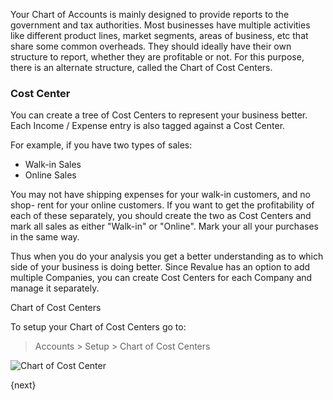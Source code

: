 Your Chart of Accounts is mainly designed to provide reports to the government
and tax authorities. Most businesses have multiple activities like different
product lines, market segments, areas of business, etc that share some common
overheads. They should ideally have their own structure to report, whether they
are profitable or not. For this purpose, there is an alternate structure,
called the Chart of Cost Centers.

### Cost Center

You can create a tree of Cost Centers to represent your business better. Each
Income / Expense entry is also tagged against a Cost Center.

For example, if you have two types of sales:

  * Walk-in Sales
  * Online Sales

You may not have shipping expenses for your walk-in customers, and no shop-
rent for your online customers. If you want to get the profitability of each
of these separately, you should create the two as Cost Centers and mark all
sales as either "Walk-in" or "Online". Mark your all your purchases in the
same way.

Thus when you do your analysis you get a better understanding as to which side
of your business is doing better. Since Revalue has an option to add multiple
Companies, you can create Cost Centers for each Company and manage it
separately.

Chart of Cost Centers

To setup your Chart of Cost Centers go to:

> Accounts > Setup > Chart of Cost Centers

![Chart of Cost Center]({{docs_base_url}}/assets/old_images/erpnext/chart-of-cost-centers.png)

{next}
